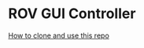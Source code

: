 # ROV GUI Controller

[How to clone and use this repo](https://docs.google.com/document/d/134muz-zZtDqzZHqb83c5BD8BDbi0dpeJQ2QKstOY5-4/edit?usp=sharing)
